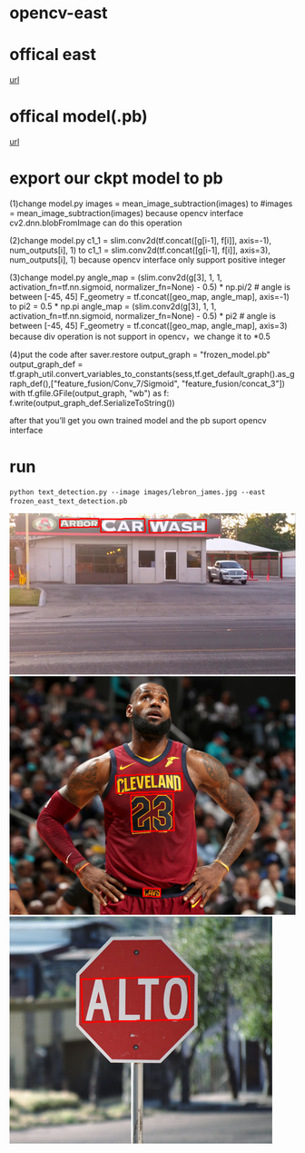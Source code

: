 # opencv-east

# offical east
[url](https://github.com/argman/EAST)
# offical model(.pb)
[url](https://www.dropbox.com/s/r2ingd0l3zt8hxs/frozen_east_text_detection.tar.gz)

# export our ckpt model to pb
(1)change model.py
    images = mean_image_subtraction(images)
to 
    #images = mean_image_subtraction(images)
because opencv interface  cv2.dnn.blobFromImage can do this operation

(2)change model.py
    c1_1 = slim.conv2d(tf.concat([g[i-1], f[i]], axis=-1), num_outputs[i], 1)
to
    c1_1 = slim.conv2d(tf.concat([g[i-1], f[i]], axis=3), num_outputs[i], 1)
because opencv interface only support positive integer

(3)change model.py
    angle_map = (slim.conv2d(g[3], 1, 1, activation_fn=tf.nn.sigmoid, normalizer_fn=None) - 0.5) * np.pi/2 # angle is between [-45, 45]
    F_geometry = tf.concat([geo_map, angle_map], axis=-1)
to
    pi2 = 0.5 * np.pi
    angle_map = (slim.conv2d(g[3], 1, 1, activation_fn=tf.nn.sigmoid, normalizer_fn=None) - 0.5) * pi2 # angle is between [-45, 45]
    F_geometry = tf.concat([geo_map, angle_map], axis=3)
because div operation is not support in opencv，we change it to *0.5

(4)put the code after saver.restore
    output_graph = "frozen_model.pb"
    output_graph_def = tf.graph_util.convert_variables_to_constants(sess,tf.get_default_graph().as_graph_def(),["feature_fusion/Conv_7/Sigmoid", "feature_fusion/concat_3"])
    with tf.gfile.GFile(output_graph, "wb") as f:
        f.write(output_graph_def.SerializeToString())

after that you’ll get you own trained model and the pb suport opencv interface

# run
    python text_detection.py --image images/lebron_james.jpg --east frozen_east_text_detection.pb
![image]( ./results/car_wash.png)
![image]( ./results/lebron_james.png)
![image]( ./results/sign.png)